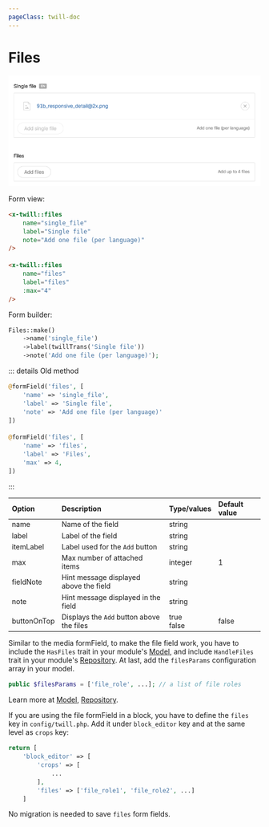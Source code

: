 ```yaml
---
pageClass: twill-doc
---
```


# Files

![screenshot](../.vuepress/public/_media/files.png)

Form view:
```html
<x-twill::files 
    name="single_file" 
    label="Single file"
    note="Add one file (per language)" 
/>

<x-twill::files 
    name="files" 
    label="files" 
    :max="4" 
/>
```

Form builder:
```php
Files::make()
    ->name('single_file')
    ->label(twillTrans('Single file'))
    ->note('Add one file (per language)');
```

::: details Old method
```php
@formField('files', [
    'name' => 'single_file',
    'label' => 'Single file',
    'note' => 'Add one file (per language)'
])

@formField('files', [
    'name' => 'files',
    'label' => 'Files',
    'max' => 4,
])
```
:::

| Option      | Description                               | Type/values    | Default value |
|:------------|:------------------------------------------|:---------------|:--------------|
| name        | Name of the field                         | string         |               |
| label       | Label of the field                        | string         |               |
| itemLabel   | Label used for the `Add` button           | string         |               |
| max         | Max number of attached items              | integer        | 1             |
| fieldNote   | Hint message displayed above the field    | string         |               |
| note        | Hint message displayed in the field       | string         |               |
| buttonOnTop | Displays the `Add` button above the files | true<br/>false | false         |


Similar to the media formField, to make the file field work, you have to include the `HasFiles` trait in your module's [Model](/crud-modules/models.html), and include `HandleFiles` trait in your module's [Repository](/crud-modules/repositories.html). At last, add the `filesParams` configuration array in your model.
```php
public $filesParams = ['file_role', ...]; // a list of file roles
```

Learn more at [Model](/crud-modules/models.html), [Repository](/crud-modules/repositories.html).

If you are using the file formField in a block, you have to define the `files` key in `config/twill.php`. Add it under `block_editor` key and at the same level as `crops` key:
```php
return [
    'block_editor' => [
        'crops' => [
            ...
        ],
        'files' => ['file_role1', 'file_role2', ...]
    ]
```

No migration is needed to save `files` form fields.
